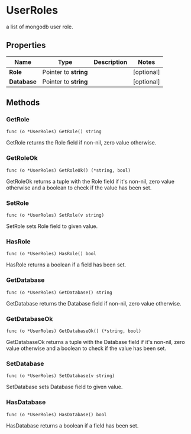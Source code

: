 # UserRoles

a list of mongodb user role.


## Properties

|Name | Type | Description | Notes|
|------------ | ------------- | ------------- | -------------|
|**Role** | Pointer to **string** |  | [optional] |
|**Database** | Pointer to **string** |  | [optional] |

## Methods


### GetRole

`func (o *UserRoles) GetRole() string`

GetRole returns the Role field if non-nil, zero value otherwise.

### GetRoleOk

`func (o *UserRoles) GetRoleOk() (*string, bool)`

GetRoleOk returns a tuple with the Role field if it's non-nil, zero value otherwise
and a boolean to check if the value has been set.

### SetRole

`func (o *UserRoles) SetRole(v string)`

SetRole sets Role field to given value.

### HasRole

`func (o *UserRoles) HasRole() bool`

HasRole returns a boolean if a field has been set.

### GetDatabase

`func (o *UserRoles) GetDatabase() string`

GetDatabase returns the Database field if non-nil, zero value otherwise.

### GetDatabaseOk

`func (o *UserRoles) GetDatabaseOk() (*string, bool)`

GetDatabaseOk returns a tuple with the Database field if it's non-nil, zero value otherwise
and a boolean to check if the value has been set.

### SetDatabase

`func (o *UserRoles) SetDatabase(v string)`

SetDatabase sets Database field to given value.

### HasDatabase

`func (o *UserRoles) HasDatabase() bool`

HasDatabase returns a boolean if a field has been set.



